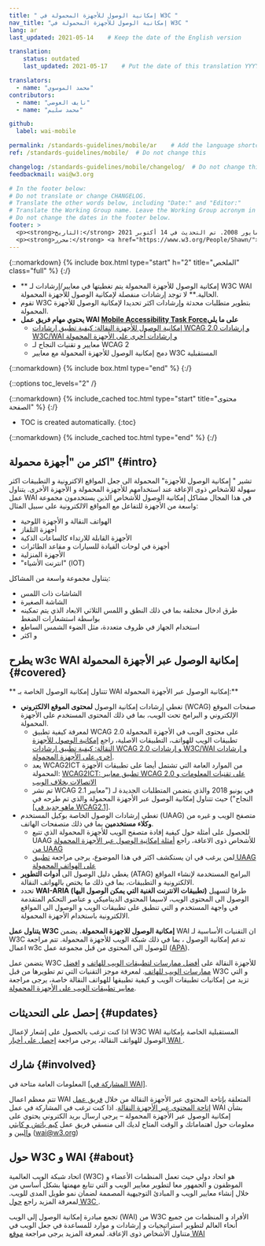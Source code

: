 ```yaml
---
title: " إمكانية الوصول للأجهزة المحمولة في W3C "
nav_title: "إمكانية الوصول للأجهزة المحمولة في W3C "
lang: ar
last_updated: 2021-05-14	# Keep the date of the English version

translation:
	status: outdated
	last_updated: 2021-05-17	# Put the date of this translation YYYY-MM-DD (with month in the middle)

translators:
  - name: "محمد الموسوي"
contributors:
  - name: "نايف العوضي"
  - name: "محمد سليم"

github:
  label: wai-mobile

permalink: /standards-guidelines/mobile/ar    # Add the language shortcode to the end, with no slash at the end. For example /path/to/file/fr
ref: /standards-guidelines/mobile/  # Do not change this

changelog: /standards-guidelines/mobile/changelog/  # Do not change this
feedbackmail: wai@w3.org

# In the footer below:
# Do not translate or change CHANGELOG.
# Translate the other words below, including "Date:" and "Editor:"
# Translate the Working Group name. Leave the Working Group acronym in English.
# Do not change the dates in the footer below.
footer: >
  <p><strong>التاريخ:</strong> تم النشربشهر مايور 2008. تم التحديث في 14 أكتوبر 2021. CHANGELOG.</p>
  <p><strong>محرر:</strong> <a href="https://www.w3.org/People/Shawn/">Shawn Lawton Henry</a>. المشارك: <a href="https://www.w3.org/People/Brewer/">Judy Brewer</a>.</p>
---
```


{::nomarkdown}
{% include box.html type="start" h="2" title="الملخص" class="full" %}
{:/}
-	** إمكانية الوصول للأجهزة المحمولة يتم تغطيتها في معايير/إرشادات لـ W3C WAI الحالية.** لا توجد إرشادات منفصلة لإمكانية الوصول للأجهزة المحمولة.
- تقوم W3C  بتطوير متطلبات محدثة  وإرشادات اكثر تحديدا لإمكانية الوصول للأجهزة المحمولة.
- **يحتوي مهام فريق عمل WAI [Mobile Accessibility Task Force]( https://www.w3.org/WAI/GL/mobile-a11y-tf/)على ما يلي**
    -   [إمكانية الوصول للأجهزة النقالة: كيفية تطبيق إرشادات WCAG 2.0 و إرشادات W3C/WAI و إرشادات أخرى على الأجهزة المحمولة](https://www.w3.org/TR/mobile-accessibility-mapping/)
    -  معايير و تقنيات النجاح لـ WCAG 2
    -   دمج إمكانية الوصول للأجهزة المحمولة مع معايير W3C  المستقبلية


{::nomarkdown}
{% include box.html type="end" %}
{:/}


{::options toc_levels="2" /}

{::nomarkdown}
{% include_cached toc.html type="start" title="محتوى الصفحة" %}
{:/}

-   TOC is created automatically.
{:toc}

{::nomarkdown}
{% include_cached toc.html type="end" %}
{:/}

## اكثر من "أجهزة محمولة"  {#intro}

تشير " إمكانية الوصول للأجهزة" المحمولة الى جعل المواقع الاكترونية و التطبيقات اكثر سهولة للأشخاص ذوى الإعاقة عند استخدامهم للأجهزة المحمولة و الأجهزة الأخرى. يتناول عمل WAI في هذا المجال مشاكل إمكانية الوصول للأشخاص الذين يستخدمون مجموعة واسعة من الأجهزة للتفاعل مع المواقع الالكترونية على سبيل المثال:

-   الهواتف النقالة و الأجهزة اللوحية
-   أجهزة التلفاز
-   الأجهزة القابلة للارتداء كالساعات الذكية
-   أجهزة في لوحات القيادة للسيارات و مقاعد الطائرات
-   الأجهزة المنزلية
-   "انترنت الأشياء" (IOT)

يتناول مجموعة واسعة من المشاكل:

-   الشاشات ذات اللمس
-   الشاشة الصغيرة
-   طرق ادخال مختلفة بما في ذلك النطق و اللمس الثلاثي الابعاد الذي يتم تمكينه بواسطة استشعارات الضغط
-   استخدام الجهاز في ظروف متعددة، مثل الضوء الشمس الساطع
-   و اكثر

## يطرح w3c WAI  إمكانية الوصول عبر الأجهزة المحمولة {#covered}
** تتناول إمكانية الوصول الخاصة بـ WAI إمكانية الوصول عبر الأجهزة المحمولة:**

-   تغطي إرشادات إمكانية الوصول **لمحتوى الموقع الالكتروني** (WCAG) صفحات الموقع الإلكتروني و البرامج تحت الويب، بما في ذلك المحتوى المستخدم على الأجهزة المحمولة.
	-	لمعرفة كيفية تطبيق WCAG 2.0 على محتوى الويب في الأجهزة المحمولة تطبيقات الويب للهواتف، التطبيقات الاصلية، راجع [إمكانية الوصول للأجهزة النقالة: كيفية تطبيق إرشادات WCAG 2.0 و إرشادات W3C/WAI و إرشادات أخرى على الأجهزة المحمولة]( https://www.w3.org/TR/mobile-accessibility-mapping/).
	-	يعد WCAG2ICT من الموارد العامة التي تشتمل أيضا على تطبيقات الأجهزة المحمولة: [WCAG2ICT: تطبيق معايير WCAG 2.0  على تقنيات المعلومات و الاتصالات بخلاف الويب](/standards-guidelines/wcag/non-web-ict/)
	-	تم نشر WCAG 2.1 في يونيو 2018 والذي يتضمن المتطلبات الجديدة لـ ("معايير النجاح") حيث تتناول إمكانية الوصول عبر الأجهزة المحمولة والذي تم طرحه في [[ماهو جديد في WCAG2.1]](/standards-guidelines/wcag/new-in-21/).
-	تغطي إرشادات الوصول الخاصة بوكيل المستخدم (UAAG) متصفح الويب و غيره من **وكلاء مستخدمين** بما في ذلك متصفحات الهاتف.
	-	للحصول على أمثلة حول كيفية إفادة متصفح الويب للأجهزة المحمولة الذي تتبع UAAG للأشخاص ذوى الاعاقة، راجع  [أمثلة إمكانية الوصول عبر الأجهزة المحمولة من UAAG]( https://www.w3.org/TR/IMPLEMENTING-UAAG20/mobile)
	-	لمن يرغب في ان يستكشف اكثر في هذا الموضوع، يرجى مراجعة [تطبيق UAAG  على الهواتف المحمولة]( https://www.w3.org/WAI/UA/work/wiki/Applying_UAAG_to_Mobile_Phones)
-	يغطي دليل الوصول الى **أدوات التطوير** (ATAG) البرامج المستخدمة  لإنشاء المواقع الالكترونية و التطبيقات، بما في ذلك ما يختص بالهواتف النقالة.
-	تحدد **WAI-ARIA (تطبيقات الانترنت الغنية التي يمكن الوصول اليها)** طرقا لتسهيل الوصول الى المحتوى الويب، لاسيما المحتوى الديناميكي و عناصر التحكم المتقدمة في واجهة المستخدم و التي تنطبق على تطبيقات الويب و الوصول الى المواقع الالكترونية باستخدام الأجهزة المحمولة.

**يتناول عمل W3C إمكانية الوصول للاجهزة المحمولة.** يضمن WAI  ان التقنيات الأساسية لـ W3C تدعم إمكانية الوصول ، بما في ذلك شبكة الويب للأجهزة المحمولة. تتم مراجعة اعمال w3c  للوصول الى المحتوى من قبل مجموعة عمل ([APA]( https://www.w3.org/WAI/APA/)).

يتضمن عمل W3C  للأجهزة النقالة على [أفضل ممارسات لتطبيقات الويب للهاتف]( https://www.w3.org/TR/mwabp/) و [افضل ممارسات الويب للهاتف]( https://www.w3.org/TR/mobile-bp/). لمعرفة موجز التقنيات التي تم تطويرها من قبل W3C و التي تزيد من إمكانيات تطبيقات الويب و كيفية تطبيقها للهواتف النقالة خاصة، يرجى مراجعة [معايير تطبيقات الويب على الأجهزة المحمولة]( https://www.w3.org/Mobile/mobile-web-app-state/).

##  إحصل على التحديثات {#updates}

اذا كنت ترغب بالحصول على إشعار لإعمال W3C WAI المستقبلية الخاصة بإمكانية الوصول للهواتف النقالة، يرجى مراجعة [إحصل على أخبار WAI ](/news/subscribe/).

## شارك {#involved}

المعلومات العامة متاحة في [[المشاركة في WAI]](/about/participating/).

تتم معظم اعمال WAI المتعلقة بإتاحة المحتوى عبر الأجهزة النقالة من خلال [فريق عمل إتاحة المحتوى عبر الأجهزة النقالة]( https://www.w3.org/WAI/GL/mobile-a11y-tf/). اذا كنت ترغب في المشاركة في عمل WAI بشأن إمكانية الوصول عبر الأجهزة المحمولة – يرجى ارسال بريد الكتروني يحتوي على معلومات حول اهتماماتك و الوقت المتاح لديك الى منسقي فريق عمل [كيم باتش و كايثي والبين]( mailto:kathy@interactiveaccessibility.com,Kim@redstartsystems.com?cc=wai@w3.org,ran@w3.org&subject=Mobile%20Accessibility%20Task%20Force%20Enquiry) و (wai@w3.org)

## حول W3C و WAI {#about}

اتحاد شبكة الويب العالمية (W3C) هو اتحاد دولي حيث تعمل المنظمات الأعضاء و الموظفون و الجمهور معا لتطوير معايير الويب و التي تتابع مهمتها بشكل أساسي من خلال إنشاء معايير الويب و المبادئ التوجيهية المصممة لضمان نمو طويل المدى للويب. لمعرفة المزيد راجع [حول W3C ]( https://www.w3.org/about/).

تجمع مبادرة إمكانية الوصول إلى الويب (WAI) من W3C الأفراد و المنظمات من جميع أنحاء العالم لتطوير استراتيجيات و إرشادات و موارد للمساعدة في جعل الويب في متناول الأشخاص ذوى الإعاقة. لمعرفة المزيد يرجى مراجعة [موقع WAI]( https://www.w3.org/WAI/)
